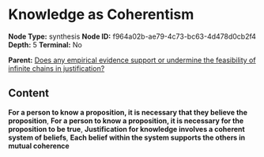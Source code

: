 # Knowledge as Coherentism

**Node Type:** synthesis
**Node ID:** f964a02b-ae79-4c73-bc63-4d478d0cb2f4
**Depth:** 5
**Terminal:** No

**Parent:** [Does any empirical evidence support or undermine the feasibility of infinite chains in justification?](does-any-empirical-evidence-support-or-undermine-the-feasibility-of-infinite-chains-in-justification-antithesis-6bec134f-a45b-43ca-a008-850394cfdede.md)

## Content

**For a person to know a proposition, it is necessary that they believe the proposition**, **For a person to know a proposition, it is necessary for the proposition to be true**, **Justification for knowledge involves a coherent system of beliefs**, **Each belief within the system supports the others in mutual coherence**
